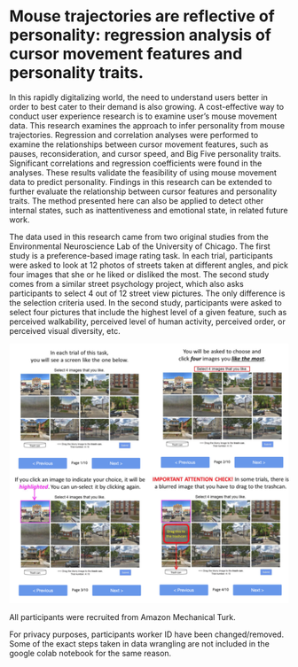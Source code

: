 # Mouse trajectories are reflective of personality: regression analysis of cursor movement features and personality traits.

In this rapidly digitalizing world, the need to understand users better in order to best cater to their demand is also growing. A cost-effective way to conduct user experience research is to examine user’s mouse movement data. This research examines the approach to infer personality from mouse trajectories. Regression and correlation analyses were performed to examine the relationships between cursor movement features, such as pauses, reconsideration, and cursor speed, and Big Five personality traits. Significant correlations and regression coefficients were found in the analyses. These results validate the feasibility of using mouse movement data to predict personality. Findings in this research can be extended to further evaluate the relationship between cursor features and personality traits. The method presented here can also be applied to detect other internal states, such as inattentiveness and emotional state, in related future work.


The data used in this research came from two original studies from the Environmental Neuroscience Lab of the University of Chicago. The first study is a preference-based image rating task. In each trial, participants were asked to look at 12 photos of streets taken at different angles, and pick four images that she or he liked or disliked the most. The second study comes from a similar street psychology project, which also asks participants to select 4 out of 12  street view pictures. The only difference is the selection criteria used. In the second study, participants were asked to select four pictures that include the highest level of a given feature, such as perceived walkability, perceived level of human activity,  perceived order,  or perceived visual diversity, etc. 

![Instruction page for participants](https://github.com/tianyueniu/mouse_movement_personality/blob/master/AMT_instructions.png)

All participants were recruited from Amazon Mechanical Turk. 


For privacy purposes, participants worker ID have been changed/removed. Some of the exact steps taken in data wrangling are not included in the google colab notebook for the same reason. 


